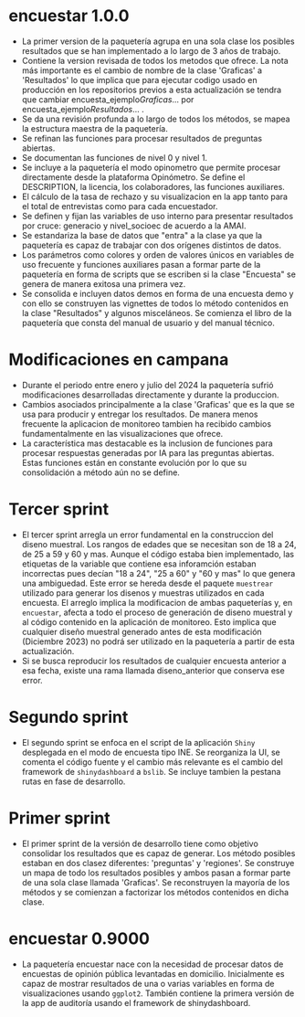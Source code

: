 # encuestar 1.0.0

* La primer version de la paquetería agrupa en una sola clase los posibles resultados que se han implementado a lo largo de 3 años de trabajo. 
* Contiene la version revisada de todos los metodos que ofrece. La nota más importante es el cambio de nombre de la clase 'Graficas' a 'Resultados' lo que implica que para ejecutar codigo usado en producción en los repositorios previos a esta actualización se tendra que cambiar encuesta_ejemplo$Graficas$... por encuesta_ejemplo$Resultados$... . 
* Se da una revisión profunda a lo largo de todos los métodos, se mapea la estructura maestra de la paquetería. 
* Se refinan las funciones para procesar resultados de preguntas abiertas. 
* Se documentan las funciones de nivel 0 y nivel 1. 
* Se incluye a la paquetería el modo opinometro que permite procesar directamente desde la plataforma Opinómetro. Se define el DESCRIPTION, la licencia, los colaboradores, las funciones auxiliares. 
* El cálculo de la tasa de rechazo y su visualizacion en la app tanto para el total de entrevistas como para cada encuestador. 
* Se definen y fijan las variables de uso interno para presentar resultados por cruce: generacio y nivel_socioec de acuerdo a la AMAI. 
* Se estandariza la base de datos que "entra" a la clase ya que la paquetería es capaz de trabajar con dos orígenes distintos de datos. 
* Los parámetros como  colores y orden de valores únicos en variables de uso frecuente y funciones auxiliares pasan a formar parte de la paquetería en forma de scripts que se escriben si la clase "Encuesta" se genera de manera exitosa una primera vez. 
* Se consolida e incluyen datos demos en forma de una encuesta demo y con ello se construyen las vignettes de todos lo método contenidos en la clase "Resultados" y algunos misceláneos. Se comienza el libro de la paquetería que consta del manual de usuario y del manual técnico.

# Modificaciones en campana

* Durante el periodo entre enero y julio del 2024 la paquetería sufrió modificaciones desarrolladas directamente y durante la produccion.
* Cambios asociados principalmente a la clase 'Graficas' que es la que se usa para producir y entregar los resultados. De manera menos frecuente la aplicacion de monitoreo tambien ha recibido cambios fundamentalmente en las visualizaciones que ofrece.
* La característica mas destacable es la inclusion de funciones para procesar respuestas generadas por IA para las preguntas abiertas. Estas funciones están en constante evolución por lo que su consolidación a método aún no se define.

# Tercer sprint

* El tercer sprint arregla un error fundamental en la construccion del diseno muestral. Los rangos de edades que se necesitan son de 18 a 24, de 25 a 59 y 60 y mas. Aunque el código estaba bien implementado, las etiquetas de la variable que contiene esa inforamción estaban incorrectas pues decían "18 a 24", "25 a 60" y "60 y mas" lo que genera una ambiguedad. Este error se hereda desde el paquete `muestrear` utilizado para generar los disenos y muestras utilizados en cada encuesta. El arreglo implica la modificacion de ambas paqueterías y, en `encuestar`, afecta a todo el proceso de generación de diseno muestral y al código contenido en la aplicación de monitoreo. Esto implica que cualquier diseño muestral generado antes de esta modificación (Diciembre 2023) no podrá ser utilizado en la paquetería a partir de esta actualización. 
* Si se busca reproducir los resultados de cualquier encuesta anterior a esa fecha, existe una rama llamada diseno_anterior que conserva ese error.

# Segundo sprint

* El segundo sprint se enfoca en el script de la aplicación `Shiny` desplegada en el modo de encuesta tipo INE. Se reorganiza la UI, se comenta el código fuente y el cambio más relevante es el cambio del framework de `shinydashboard` a `bslib`. Se incluye tambien la pestana rutas en fase de desarrollo.

# Primer sprint

* El primer sprint de la versión de desarrollo tiene como objetivo consolidar los resultados que es capaz de generar. Los método posibles estaban en dos clasez diferentes: 'preguntas' y 'regiones'. Se construye un mapa de todo los resultados posibles y ambos pasan a formar parte de una sola clase llamada 'Graficas'. Se reconstruyen la mayoría de los métodos y se comienzan a factorizar los métodos contenidos en dicha clase.

# encuestar 0.9000

* La paquetería encuestar nace con la necesidad de procesar datos de encuestas de opinión pública levantadas en domicilio. Inicialmente es capaz de mostrar resultados de una o varias variables en forma de visualizaciones usando `ggplot2`. También contiene la primera versión de la app de auditoría usando el framework de shinydashboard.
